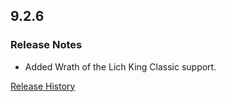 ## 9.2.6

### Release Notes

- Added Wrath of the Lich King Classic support.

[Release History](https://github.com/SFX-WoW/Masque/wiki/History)
